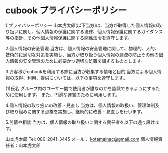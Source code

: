 # cubook プライバシーポリシー

1.プライバシーポリシー
山本虎太郎(以下当方)は、当方が取得した個人情報の取り扱いに関し、個人情報の保護に関する法律、個人情報保護に関するガイダンス等の指針、その他個人情報保護に関する関係法令を遵守します。

2.個人情報の安全管理
当方は、個人情報の安全管理に関して、物理的、人的、技術的に適切な対策を実施し、当方が取り扱う個人情報の漏洩の防止その他の個人情報の安全管理のために必要かつ適切な処置を講ずるものとします。

3.お客様がcubookを利用する際に当方が収集する情報と目的
当方による個人情報の取得、利用、提供については、以下の事項を遵守します。

(1)氏名
グループ内のユーザー間で使用者が誰なのかを認識できるようにするために使用します。
また、円滑な運営のために利用します。　

4.個人情報の取り扱いの改善・見直し
当方は、個人情報の取扱い、管理体制及び取り組みに関する点検を実施し、継続的に改善・見直しを行います。

5.苦情や相談
当方は、個人情報の取り扱いに関する責任者を以下の通り設けます。

山本虎太郎
Tel: 080-2041-3445
メール： kotamainac@gmail.com
個人情報責任者：山本虎太郎